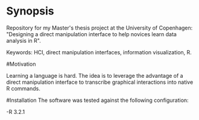 # Synopsis
Repository for my Master's thesis project at the University of Copenhagen: "Designing a direct manipulation
interface to help novices learn data analysis in R".

Keywords: HCI, direct manipulation interfaces, information visualization, R.

#Motivation

Learning a language is hard. The idea is to leverage the advantage of a direct manipulation interface to transcribe graphical
interactions into native R commands.

#Installation
The software was tested against the following configuration:

-R 3.2.1


